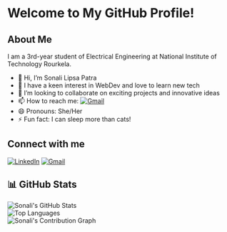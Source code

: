 # Welcome to My GitHub Profile! 



## About Me
I am a 3rd-year student of Electrical Engineering at National Institute of Technology Rourkela.

- 👋 Hi, I’m Sonali Lipsa Patra
- 👀 I have a keen interest in WebDev and love to learn new tech
- 💞️ I’m looking to collaborate on exciting projects and innovative ideas
- 📫 How to reach me: [![Gmail](https://img.shields.io/badge/-Email-c14438?style=flat&logo=Gmail&logoColor=white)](mailto:sonalipatra20.11.2003@gmail.com)
- 😄 Pronouns: She/Her
- ⚡ Fun fact: I can sleep more than cats!

## Connect with me
[![LinkedIn](https://img.shields.io/badge/-LinkedIn-blue?style=flat&logo=Linkedin&logoColor=white)](https://www.linkedin.com/in/sonali-lipsa-patra-b17195250/)
[![Gmail](https://img.shields.io/badge/-Email-c14438?style=flat&logo=Gmail&logoColor=white)](mailto:sonalipatra20.11.2003@gmail.com)

## 📊 GitHub Stats  

![Sonali's GitHub Stats](https://github-readme-stats.vercel.app/api?username=Sonalilipsa17375&show_icons=true&theme=radical)  
![Top Languages](https://github-readme-stats.vercel.app/api/top-langs/?username=Sonalilipsa17375&layout=compact&theme=radical)  
![Sonali's Contribution Graph](https://github-readme-activity-graph.cyclic.app/graph?username=Sonalilipsa17375&theme=radical)  




<!---
Sonalilipsa17375/Sonalilipsa17375 is a ✨ special ✨ repository because its `README.md` (this file) appears on your GitHub profile.
You can click the Preview link to take a look at your changes.
--->
